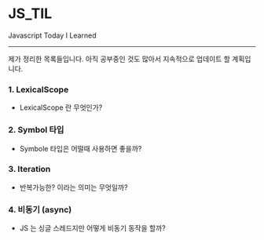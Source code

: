 # JS_TIL

Javascript Today I Learned

---

제가 정리한 목록들입니다.
아직 공부중인 것도 많아서 지속적으로 업데이트 할 계획입니다.

### 1. LexicalScope

- LexicalScope 란 무엇인가?

### 2. Symbol 타입

- Symbole 타입은 어떨때 사용하면 좋을까?

### 3. Iteration

- 반복가능한? 이라는 의미는 무엇일까?

### 4. 비동기 (async)

- JS 는 싱글 스레드지만 어떻게 비동기 동작을 할까?
